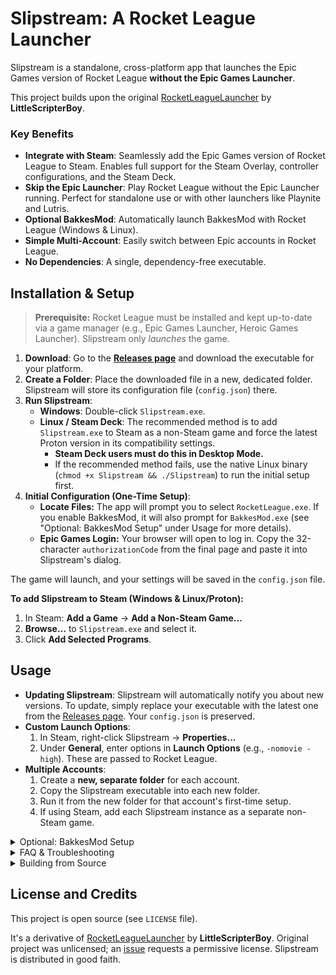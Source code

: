 # Slipstream: A Rocket League Launcher

Slipstream is a standalone, cross-platform app that launches the Epic Games version of Rocket League **without the Epic Games Launcher**.

This project builds upon the original [RocketLeagueLauncher](https://github.com/LittleScripterBoy/RocketLeagueLauncher) by **LittleScripterBoy**.

### Key Benefits

*   **Integrate with Steam**: Seamlessly add the Epic Games version of Rocket League to Steam. Enables full support for the Steam Overlay, controller configurations, and the Steam Deck.
*   **Skip the Epic Launcher**: Play Rocket League without the Epic Launcher running. Perfect for standalone use or with other launchers like Playnite and Lutris.
*   **Optional BakkesMod**: Automatically launch BakkesMod with Rocket League (Windows & Linux).
*   **Simple Multi-Account**: Easily switch between Epic accounts in Rocket League.
*   **No Dependencies**: A single, dependency-free executable.

## Installation & Setup

> **Prerequisite:** Rocket League must be installed and kept up-to-date via a game manager (e.g., Epic Games Launcher, Heroic Games Launcher). Slipstream only *launches* the game.

1.  **Download**: Go to the [**Releases page**](https://github.com/jun-eau/Slipstream/releases/latest) and download the executable for your platform.
2.  **Create a Folder**: Place the downloaded file in a new, dedicated folder. Slipstream will store its configuration file (`config.json`) there.
3.  **Run Slipstream**:
    *   **Windows**: Double-click `Slipstream.exe`.
    *   **Linux / Steam Deck**: The recommended method is to add `Slipstream.exe` to Steam as a non-Steam game and force the latest Proton version in its compatibility settings.
        *   **Steam Deck users must do this in Desktop Mode.**
        *   If the recommended method fails, use the native Linux binary (`chmod +x Slipstream && ./Slipstream`) to run the initial setup first.
4.  **Initial Configuration (One-Time Setup)**:
    *   **Locate Files:** The app will prompt you to select `RocketLeague.exe`. If you enable BakkesMod, it will also prompt for `BakkesMod.exe` (see "Optional: BakkesMod Setup" under Usage for more details).
    *   **Epic Games Login:** Your browser will open to log in. Copy the 32-character `authorizationCode` from the final page and paste it into Slipstream's dialog.

The game will launch, and your settings will be saved in the `config.json` file.

**To add Slipstream to Steam (Windows & Linux/Proton):**
1. In Steam: **Add a Game** -> **Add a Non-Steam Game...**
2. **Browse...** to `Slipstream.exe` and select it.
3. Click **Add Selected Programs**.

## Usage

*   **Updating Slipstream**: Slipstream will automatically notify you about new versions. To update, simply replace your executable with the latest one from the [Releases page](https://github.com/jun-eau/Slipstream/releases/latest). Your `config.json` is preserved.
*   **Custom Launch Options**:
    1.  In Steam, right-click Slipstream -> **Properties...**
    2.  Under **General**, enter options in **Launch Options** (e.g., `-nomovie -high`). These are passed to Rocket League.
*   **Multiple Accounts**:
    1.  Create a **new, separate folder** for each account.
    2.  Copy the Slipstream executable into each new folder.
    3.  Run it from the new folder for that account's first-time setup.
    4.  If using Steam, add each Slipstream instance as a separate non-Steam game.

<details>
<summary>Optional: BakkesMod Setup</summary>

Slipstream can automatically launch BakkesMod. If enabled during initial setup, you'll be prompted for `BakkesMod.exe`.

**Windows:**
1. Install BakkesMod from [bakkesmod.com](https://bakkesmod.com/).
2. When Slipstream asks, locate `BakkesMod.exe` (usually `C:\Program Files\BakkesMod\BakkesMod.exe`).

**Linux (using Wine/Proton):**
BakkesMod is a Windows application, so it runs within Wine/Proton.
1. Download `BakkesModSetup.exe` from [bakkesmod.com](https://bakkesmod.com/).
2. Install it using your Wine/Proton environment:
    * **Proton (via Steam):** Add `BakkesModSetup.exe` as a non-Steam game, force the same Proton version as Slipstream/Rocket League, and run it once.
    * **Wine (standalone):** `wine /path/to/BakkesModSetup.exe`.
3. Point Slipstream to the installed `BakkesMod.exe` within your Wine/Proton prefix (e.g., `~/.wine/drive_c/Program Files/BakkesMod/BakkesMod.exe` or `~/.steam/steam/steamapps/compatdata/<AppID>/pfx/drive_c/Program Files/BakkesMod/BakkesMod.exe`).

> **If "Mod is out of date, waiting for an update" appears:** In the BakkesMod window (once running with Rocket League), go to "Settings", uncheck "Enable safe mode", and click "Yes" on the warning.

> **Steam Deck Users:** Navigating the BakkesMod window in Gaming Mode may require using the `Steam` button to access window controls.

For detailed Linux help, see the [BakkesLinux guide](https://github.com/CrumblyLiquid/BakkesLinux) (Setup/Installation sections). Additionally, for a step-by-step walkthrough of using Slipstream with Heroic (including auto-updates), see the [bakkeslinux guide](https://github.com/beidoubagel/bakkeslinux) by @beidoubagel.
</details>

<details>
<summary>FAQ & Troubleshooting</summary>

#### Q: Do I still need the Epic Games Launcher installed?
Yes (or an alternative like Heroic), for installing and updating Rocket League. Slipstream lets you play without running the Epic Launcher.

#### Q: Does this improve in-game FPS?
It can speed up game boot time but shouldn't affect in-game FPS.

#### Q: What's the difference between this and Heroic/Legendary?
Slipstream is minimal, focused only on launching Rocket League via other launchers (like Steam) without extra dependencies. Heroic/Legendary manage entire game libraries.

#### Q: Does Slipstream modify game files?
No. It only reads your game path to launch the game.

#### Q: I'm getting a "version mismatch" error when I try to play online.
This means your game is out of date. Since Slipstream bypasses the launcher, it also bypasses the automatic update check. Run the Epic Games Launcher or your launcher of choice to make sure Rocket League is fully updated, then try launching with Slipstream again.

#### Q: My game is in the wrong language, how do I change it?
The Epic Launcher normally passes a language argument to the game. You can do this yourself in Slipstream's launch options. To force English, add `-language=INT`. Other common codes include `DEU` (German), `FRA` (French), and `ESN` (Spanish).
</details>

<details>
<summary>Building from Source</summary>

Requires **Go toolchain** (v1.24+).

1.  **Clone:** `git clone https://github.com/jun-eau/Slipstream.git`
2.  **Navigate:** `cd Slipstream`
3.  **Build:**
    *   **Windows (64-bit):** `go build -o Slipstream.exe .`
        *   Cross-compile on Linux/macOS: `GOOS=windows GOARCH=amd64 go build -o Slipstream.exe .`
    *   **Linux (64-bit):** `go build -o Slipstream .`
        *   Cross-compile on Windows: `$env:GOOS = "linux"; $env:GOARCH = "amd64"; go build -o Slipstream .`

The executable will be in the project directory.
</details>

## License and Credits

This project is open source (see `LICENSE` file).

It's a derivative of [RocketLeagueLauncher](https://github.com/LittleScripterBoy/RocketLeagueLauncher) by **LittleScripterBoy**. Original project was unlicensed; an [issue](https://github.com/LittleScripterBoy/RocketLeagueLauncher/issues/1) requests a permissive license. Slipstream is distributed in good faith.
